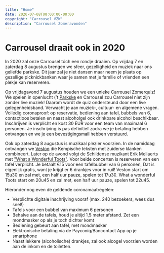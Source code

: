 ```yaml
---
title: "Home"
date: 2020-07-08T00:00:00-00:00
copyright: "Carrousel VZW"
description: "Carrousel Zomeravonden"
---
```


# Carrousel draait ook in 2020
In 2020 zal onze Carrousel tóch een rondje draaien. Op vrijdag 7 en zaterdag 8 augustus brengen we sfeer, gezelligheid en muziek naar ons geliefde parkske. Dit jaar zal je niet dansen maar neem je plaats op gezellige picknickbanken waar je samen met je familie of vrienden een plekje kan reserveren.

Op vrijdagavond 7 augustus houden we een unieke Carrousel Zomerquiz! We spelen in openlucht (’t [Parkske](/locatie/) en Carrousel zou Carrousel niet zijn zonder live muziek! Daarom wordt de quiz ondersteund door een live gelegenheidsband. Verwacht je aan muziek-, cultuur- en algemene vragen. Volledig coronaproof: op reservatie, bediening aan tafel, bubbels van 6, contactloos betalen en naast alcoholgel ook drinkbare alcohol beschikbaar. Inschrijven is verplicht en kost 30 EUR voor een team van
maximaal 6 personen. Je inschrijving is pas definitief zodra we je betaling hebben ontvangen en we je een bevestigingsmail hebben verstuurd. 

Ook op zaterdag 8 augustus is muzikaal plezier voorzien. In de namiddag ontvangen we [Veston](/activiteiten/veston) die Kempische teksten met zuiderse klanken combineert. Later op de avond volgt de Schildense muzikant Erik Mellaerts met ["What a Wonderful Toots"](/activiteiten/what_a_wonderful_toots). Voor beide concerten is reserveren van een tafel verplicht. Je betaalt €15 voor een tafelbubbel van 6 personen,  Dat is eigenlijk gratis, want je krijgt er 6 drankjes voor in ruil!
 Veston start om 15u30 en zal met, een half uur pauze, spelen tot 17u30.
 What a wonderful Toots start om 20u45 en zal met, een half uur pauze, spelen tot 22u45.

 Hieronder nog even de geldende coronamaatregelen:

 - Verplichte digitale inschrijving vooraf (max. 240 bezoekers, wees dus snel!)
 - Tafels voor een bubbel van maximum 6 personen
 - Behalve aan de tafels, houd je altijd 1,5 meter afstand. Zet een mondmasker op als je toch dichter komt
 - Bediening gebeurt aan tafel, met mondmasker
 - Elektronische betaling via de Payconiq/Bancontact App op je smartphone
 - Naast lekkere (alcoholische) drankjes, zal ook alcogel voorzien worden aan de inkom en de toiletten.
